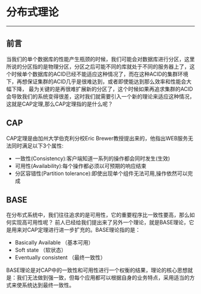 # 分布式理论
---
## 前言
当我们的单个数据库的性能产生瓶颈的时候，我们可能会对数据库进行分区，这里所说的分区指的是物理分区，分区之后可能不同的库就处于不同的服务器上了，这个时候单个数据库的ACID已经不能适应这种情况了，而在这种ACID的集群环境下，再想保证集群的ACID几乎是很难达到，或者即使能达到那么效率和性能会大幅下降，
最为关键的是再很难扩展新的分区了，这个时候如果再追求集群的ACID会导致我们的系统变得很差，这时我们就需要引入一个新的理论来适应这种情况，这就是CAP定理,那么CAP定理指的是什么呢？
## CAP
CAP定理是由加州大学伯克利分校Eric Brewer教授提出来的，他指出WEB服务无法同时满足以下3个属性:
* 一致性(Consistency):客户端知道一系列的操作都会同时发生(生效)
* 可用性(Availability):每个操作都必须以可预期的响应结束
* 分区容错性(Partition tolerance):即使出现单个组件无法可用,操作依然可以完成
## BASE
在分布式系统中，我们往往追求的是可用性，它的重要程序比一致性要高，那么如何实现高可用性呢？ 前人已经给我们提出来了另外一个理论，就是BASE理论，它是用来对CAP定理进行进一步扩充的。BASE理论指的是：
* Basically Available （基本可用）
* Soft state （软状态）
* Eventually consistent （最终一致性）

BASE理论是对CAP中的一致性和可用性进行一个权衡的结果，理论的核心思想就是：我们无法做到强一致，但每个应用都可以根据自身的业务特点，采用适当的方式来使系统达到最终一致性。
